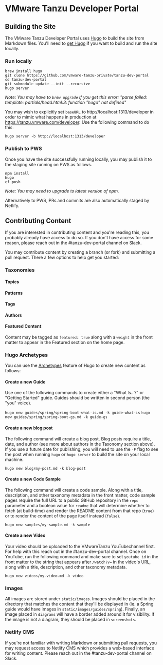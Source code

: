 # VMware Tanzu Developer Portal

## Building the Site

The VMware Tanzu Developer Portal uses [Hugo](https://gohugo.io/) to build the site from Markdown files. You'll need to [get Hugo](https://gohugo.io/getting-started/installing/) if you want to build and run the site locally. 

### Run locally

```
brew install hugo
git clone https://github.com/vmware-tanzu-private/tanzu-dev-portal
cd tanzu-dev-portal
git submodule update --init --recursive
hugo server
```
_Note: You may have to `brew upgrade` if you get this error: "parse failed: template: partials/head.html:3: function "hugo" not defined"_

You may wish to explicitly set `baseURL` to http://localhost:1313/developer in order to mimic what happens in production at https://tanzu.vmware.com/developer. Use the following command to do this:

`hugo server -b http://localhost:1313/developer`

### Publish to PWS
Once you have the site successfully running locally, you may publish it to the staging site running on PWS as follows.

```
npm install
hugo
cf push
```
_Note: You may need to upgrade to latest version of npm._

Alternatively to PWS, PRs and commits are also automatically staged by Netlify.

## Contributing Content

If you are interested in contributing content and you're reading this, you probably already have access to do so. If you don't have access for some reason, please reach out in the #tanzu-dev-portal channel on Slack.

You may contribute content by creating a branch (or fork) and submitting a pull request. There a few options to help get you started:

### Taxonomies

#### Topics

#### Patterns

#### Tags

#### Authors

#### Featured Content
Content may be tagged as `featured: true` along with a `weight` in the front matter to appear in the Featured section on the home page.

### Hugo Archetypes
You can use the [Archetypes](https://gohugo.io/content-management/archetypes/) feature of Hugo to create new content as follows:

#### Create a new Guide
Use one of the following commands to create either a "What Is...?" or "Getting Started" guide. Guides should be written in second person (the "you" voice).

`hugo new guides/spring/spring-boot-what-is.md -k guide-what-is`
`hugo new guides/spring/spring-boot-gs.md -k guide-gs`

#### Create a new blog post
The following command will create a blog post. Blog posts require a title, date, and author (see more about authors in the Taxonomy section above). If you use a future date for publishing, you will need to use the `-F` flag to see the post when running `hugo` or `hugo server` to build the site on your local machine.

`hugo new blog/my-post.md -k blog-post`

#### Create a new Code Sample
The following command will create a code sample. Along with a title, description, and other taxonomy metadata in the front matter, code sample pages require the full URL to a public GitHub repository in the `repo` parameter and a boolean value for `readme` that will determine whether to fetch (at build-time) and render the README content from that repo (`true`) or to render the content of the page itself instead (`false`).

`hugo new samples/my-sample.md -k sample`

#### Create a new Video
Your video should be uploaded to the VMwareTanzu YouTubechannel first. For help with this reach out in the #tanzu-dev-portal channel. Once on YouTube, run the following command and make sure to set `youtube_id` in the front matter to the string that appears after `/watch?v=` in the video's URL, along with a title, description, and other taxonomy metadata.

`hugo new videos/my-video.md -k video`

### Images
All images are stored under `static/images`. Images should be placed in the directory that matches the content that they'll be displayed in (ie. a Spring guide would have images in `static/images/guides/spring`). Finally, an image placed in `diagrams` will have a border added around it for visibility. If the image is not a diagram, they should be placed in `screenshots`.

### Netlify CMS
If you're not familiar with writing Markdown or submitting pull requests, you may request access to Netlify CMS which provides a web-based interface for writing content. Please reach out in the #tanzu-dev-portal channel on Slack.
